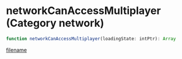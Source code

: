 # networkCanAccessMultiplayer (Category network)

```js
function networkCanAccessMultiplayer(loadingState: intPtr): Array
```

[filename](networkCanAccessMultiplayer_m.md ':include')
